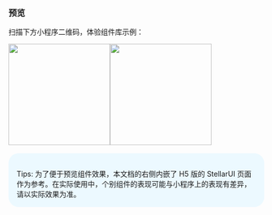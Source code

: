 ### 预览

<style>
.preview{
	margin-bottom:20px;
	
	.title{
		
	}
	.box{
		display:flex;
		
		img{
			width: 200px !important;
			height: 200px !important;
			box-shadow: none;
		}
	}
	
	.bottom {
		background-color: #ecf9ff;
		border-radius: 20px;
		margin: 16px 0 0;
		padding: 16px;
		
		p{
			margin-bottom:0;
		}
	}
}
</style>

<div class="preview">
	<p class="title">扫描下方小程序二维码，体验组件库示例：</p>
	<div class="box">
		<img src="https://image.whzb.com/chain/StellarUI/微信.jpg"></img>
		<img src="https://image.whzb.com/chain/StellarUI/支付宝.png"></img>
	</div>
	<div class="bottom">
		<p>Tips: 为了便于预览组件效果，本文档的右侧内嵌了 H5 版的 StellarUI 页面作为参考。在实际使用中，个别组件的表现可能与小程序上的表现有差异，请以实际效果为准。</p>
	</div>
</div>